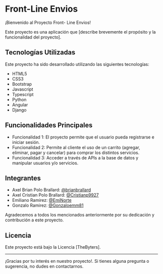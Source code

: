 # Front-Line Envios

¡Bienvenido al Proyecto Front- Line Envios!

Este proyecto es una aplicación que [describe brevemente el propósito y la funcionalidad del proyecto]. 

## Tecnologías Utilizadas

Este proyecto ha sido desarrollado utilizando las siguientes tecnologías:

- HTML5
- CSS3
- Bootstrap
- Javascript
- Typescript
- Python
- Angular
- Django


## Funcionalidades Principales

- Funcionalidad 1: El proyecto permite que el usuario pueda registrarse e iniciar sesión.
- Funcionalidad 2: Permite al cliente el uso de un carrito (agregar, eliminar, pagar y cancelar) para comprar los distintos servicios.
- Funcionalidad 3: Acceder a través de APIs a la base de datos y manipular usuarios y/o servicios.


## Integrantes

- Axel Brian Polo Brallard: [@brianbrallard](https://github.com/brianbrallard)
- Axel Cristian Polo Brallard: [@Cristianp9927](https://github.com/Cristianp9927)
- Emiliano Ramirez: [@EmiNorte](https://github.com/EmiNorte)
- Gonzalo Ramirez: [@Gonzaloemm81](https://github.com/Gonzaloemm81)

Agradecemos a todos los mencionados anteriormente por su dedicación y contribución a este proyecto.

## Licencia

Este proyecto está bajo la Licencia [TheByters]. 

---
¡Gracias por tu interés en nuestro proyecto!. Si tienes alguna pregunta o sugerencia, no dudes en contactarnos.
